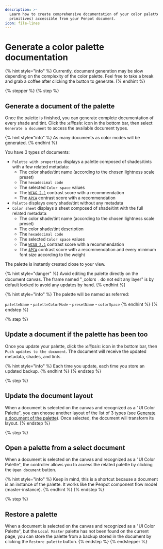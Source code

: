 ```yaml
---
description: >-
  Learn how to create comprehensive documentation of your color palette (or
  primitives) accessible from your Penpot document.
icon: file-lines
---
```


# Generate a color palette documentation

{% hint style="info" %}
Currently, document generation may be slow depending on the complexity of the color palette. Feel free to take a break and grab a coffee after clicking the button to generate.
{% endhint %}

{% stepper %}
{% step %}
## Generate a document of the palette

Once the palette is finished, you can generate complete documentation of every shade and tint. Click the <i class="fa-ellipsis">:ellipsis:</i> icon in the bottom bar, then select `Generate a document` to access the available document types.

{% hint style="info" %}
As many documents as color modes will be generated.
{% endhint %}

You have 3 types of documents:

* `Palette with properties` displays a palette composed of shades/tints with a few related metadata:
  * The color shade/tint name (according to the chosen lightness scale preset)
  * The `hexadecimal code`
  * The selected `Color space` values
  * The [`WCAG 2.1`](../glossary.md#wcag-2.1) contrast score with a recommendation
  * The [`APCA`](../glossary.md#apca) contrast score with a recommendation
* `Palette` displays every shade/tint without any metadata
* `Color sheet` displays a sheet composed of shade/tint with the full related metadata:
  * The color shade/tint name (according to the chosen lightness scale preset)
  * The color shade/tint description
  * The `hexadecimal code`
  * The selected `Color space` values
  * The [`WCAG 2.1`](../glossary.md#wcag-2.1) contrast score with a recommendation
  * The [`APCA`](../glossary.md#apca) contrast score with a recommendation and every minimum font size according to the weight

The palette is instantly created close to your view.

{% hint style="danger" %}
Avoid editing the palette directly on the document canvas. The frame named "\_colors﹒do not edit any layer" is by default locked to avoid any updates by hand.
{% endhint %}

{% hint style="info" %}
The palette will be named as referred:

`paletteName`・`paletteColorMode`・`presetName`・`colorSpace`
{% endhint %}
{% endstep %}

{% step %}
## Update a document if the palette has been too

Once you update your palette, click the <i class="fa-ellipsis">:ellipsis:</i> icon in the bottom bar, then `Push updates to the document`. The document will receive the updated metadata, shades, and tints.

{% hint style="info" %}
Each time you update, each time you store an updated backup.
{% endhint %}
{% endstep %}

{% step %}
## Update the document layout

When a document is selected on the canvas and recognized as a "UI Color Palette", you can choose another layout of the list of 3 types (see [Generate a document of the palette](generate-a-color-palette-documentation.md#generate-a-document-of-the-palette)). Once selected, the document will transform its layout.&#x20;
{% endstep %}

{% step %}
## Open a palette from a select document

When a document is selected on the canvas and recognized as a "UI Color Palette", the controller allows you to access the related palette by clicking the `Open document` button.

{% hint style="info" %}
Keep in mind, this is a shortcut because a document is an instance of the palette. It works like the Penpot component flow model (master-instance).
{% endhint %}
{% endstep %}

{% step %}
## Restore a palette

When a document is selected on the canvas and recognized as a "UI Color Palette", but the `Local Master` palette has not been found on the current page, you can store the palette from a backup stored in the document by clicking the `Restore palette` button.
{% endstep %}
{% endstepper %}
